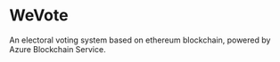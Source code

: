 # WeVote
An electoral voting system based on ethereum blockchain, powered by Azure Blockchain Service.
